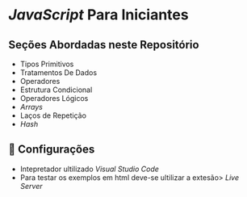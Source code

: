 # _JavaScript_ Para Iniciantes

## Seções Abordadas neste Repositório

* Tipos Primitivos
* Tratamentos De Dados
* Operadores
* Estrutura Condicional
* Operadores Lógicos
* _Arrays_
* Laços de Repetição
* _Hash_

## 🚀 Configurações

* Intepretador ultilizado _Visual Studio Code_
* Para testar os exemplos em html deve-se ultilizar a extesão> _Live Server_